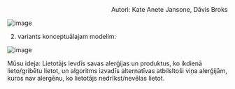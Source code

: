 <div dir="rtl">Autori: Kate Anete Jansone, Dāvis Broks</div> 

![image](https://github.com/kateanete/projektesanas_lab/assets/78435396/072c9cdb-6a86-4dcc-8c3b-f443b7f810ed)


2. variants konceptuālajam modelim:

![image](https://github.com/kateanete/projektesanas_lab/assets/78435396/8e3a574a-8622-45b1-a2c2-76ef389f8ecc)

Mūsu ideja: Lietotājs ievdīs savas alerģijas un produktus, ko ikdienā lieto/gribētu lietot, un algoritms izvadīs alternatīvas atbilsltoši viņa alerģijām, kuros nav alergēnu, ko lietotājs nedrīkst/nevēlas lietot.
